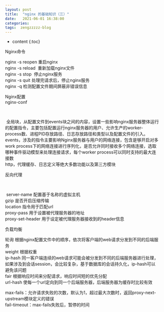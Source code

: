 ```yaml
---
layout: post
title:  "nginx 的基础知识（三）"
date:   2021-06-01 16:38:00
categories: 
tags:  zengzzzzz-blog
---
```


* content
{:toc}

Nginx命令  
  
nginx -s reopen 重启nginx  
nginx -s reload&nbsp; 重新加载nginx文件  
nginx -s stop&nbsp; 停止nginx服务  
nginx -s quit 处理完请求后，停止nginx服务  
nginx -q 检测配置文件期间屏蔽非错误信息  
  
Nginx配置  
nginx-conf  
  
&nbsp;  
  
&nbsp;全局块，从配置文件到events块之间的内容，设置一些影响nginx服务器整体运行的配置指令，主要包括配置运行nginx服务器的用户、允许生产的worker-process数、进程PID存放路径、日志存放路径和类型以及配置文件的引入。  
events，涉及的指令主要影响Nginx服务器与用户的网络连接，包含是够开启对多work process下的网络连接进行序列化，是否允许同时接收多个网络连接，选取哪种事件驱动模型来处理连接请求，每个worker process可以同时支持的最大连接数  
http，代理缓存、日志定义等绝大多数功能以及第三方模块  
  
反向代理  
  
&nbsp;  
  
&nbsp;server-name 配置基于名称的虚拟主机  
gzip 是否开启压缩传输  
location 指令用于匹配url  
proxy-pass 用于设置被代理服务器的地址  
proxy-set-header 用于设定被代理服务器接收到的header信息  
  
负载均衡  
  
轮询 根据nginx配置文件中的顺序，依次将客户端的web请求分发到不同的后端服务  
weight 根据权重  
ip-hash 同一客户端连续的web请求可能会被分发到不同的后端服务器进行处理，如果涉及到会话session，会比较复杂，基于数据库的会话持久化，ip-hash可以避免该问题  
fair 根据响应时间来分配请求，响应时间短的优先分配  
url-hash 使每一个url定向到同一个后端服务器，后端服务器为缓存时比较有效  
  
  
  
max-fails：允许请求失败的次数，默认为1，超过最大次数时，返回proxy-next-upstream模块定义的错误  
fail-timeout：max-fails失败后，暂停的时间  
  
&nbsp;
